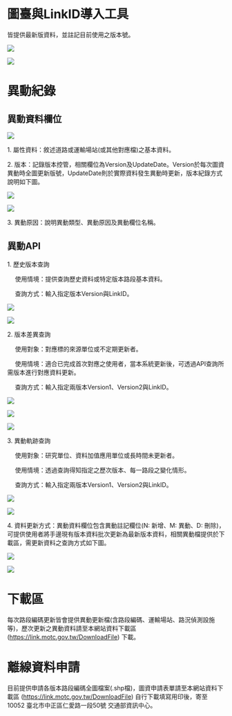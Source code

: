 # 圖臺與LinkID導入工具

皆提供最新版資料，並註記目前使用之版本號。

![](006.png)

![](007.png)


# 異動紀錄

## 異動資料欄位

![](001.png)

1\. 屬性資料：敘述道路或運輸場站(或其他對應檔)之基本資料。

2\. 版本：記錄版本控管，相關欄位為Version及UpdateDate。Version於每次圖資異動時全圖更新版號，UpdateDate則於實際資料發生異動時更新，版本紀錄方式說明如下圖。

![](003.png)

![](004.png)

3\. 異動原因：說明異動類型、異動原因及異動欄位名稱。


## 異動API

1\. 歷史版本查詢

&emsp; 使用情境：提供查詢歷史資料或特定版本路段基本資料。

&emsp; 查詢方式：輸入指定版本Version與LinkID。

![](008.PNG)

![](008-1.png)


2\. 版本差異查詢

&emsp; 使用對象：對應標的來源單位或不定期更新者。

&emsp; 使用情境：適合已完成首次對應之使用者，當本系統更新後，可透過API查詢所需版本進行對應資料更新。

&emsp; 查詢方式：輸入指定兩版本Version1、Version2與LinkID。

![](009.png)

![](009-1.png)

![](009-2.png)


3\. 異動軌跡查詢

&emsp; 使用對象：研究單位、資料加值應用單位或長時間未更新者。

&emsp; 使用情境：透過查詢得知指定之歷次版本、每一路段之變化情形。

&emsp; 查詢方式：輸入指定兩版本Version1、Version2與LinkID。

![](010.PNG)

![](010-1.png)


4\. 資料更新方式：異動資料欄位包含異動註記欄位(N: 新增、M: 異動、D: 刪除)，可提供使用者將手邊現有版本資料批次更新為最新版本資料，相關異動檔提供於下載區，需更新資料之查詢方式如下圖。

![](011.PNG)

![](012.PNG)


# 下載區

每次路段編碼更新皆會提供異動更新檔(含路段編碼、運輸場站、路況偵測設施等)，歷次更新之異動資料請至本網站資料下載區 (https://link.motc.gov.tw/DownloadFile) 下載。

# 離線資料申請

目前提供申請各版本路段編碼全圖檔案(.shp檔)，圖資申請表單請至本網站資料下載區 (https://link.motc.gov.tw/DownloadFile) 自行下載填寫用印後，寄至 10052 臺北市中正區仁愛路一段50號 交通部資訊中心。
